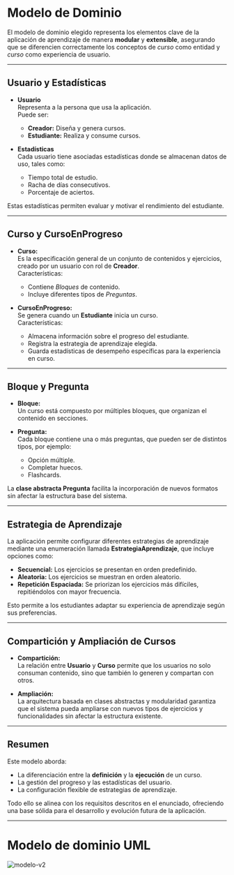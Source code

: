 # Modelo de Dominio

El modelo de dominio elegido representa los elementos clave de la aplicación de aprendizaje de manera **modular** y **extensible**, asegurando que se diferencien correctamente los conceptos de *curso* como entidad y *curso* como experiencia de usuario.

---

## Usuario y Estadísticas

- **Usuario**  
  Representa a la persona que usa la aplicación.  
  Puede ser:
  - **Creador:** Diseña y genera cursos.
  - **Estudiante:** Realiza y consume cursos.

- **Estadísticas**  
  Cada usuario tiene asociadas estadísticas donde se almacenan datos de uso, tales como:
  - Tiempo total de estudio.
  - Racha de días consecutivos.
  - Porcentaje de aciertos.

Estas estadísticas permiten evaluar y motivar el rendimiento del estudiante.

---

## Curso y CursoEnProgreso

- **Curso:**  
  Es la especificación general de un conjunto de contenidos y ejercicios, creado por un usuario con rol de **Creador**.  
  Características:
  - Contiene *Bloques* de contenido.
  - Incluye diferentes tipos de *Preguntas*.

- **CursoEnProgreso:**  
  Se genera cuando un **Estudiante** inicia un curso.  
  Características:
  - Almacena información sobre el progreso del estudiante.
  - Registra la estrategia de aprendizaje elegida.
  - Guarda estadísticas de desempeño específicas para la experiencia en curso.

---

## Bloque y Pregunta

- **Bloque:**  
  Un curso está compuesto por múltiples bloques, que organizan el contenido en secciones.

- **Pregunta:**  
  Cada bloque contiene una o más preguntas, que pueden ser de distintos tipos, por ejemplo:
  - Opción múltiple.
  - Completar huecos.
  - Flashcards.

La **clase abstracta Pregunta** facilita la incorporación de nuevos formatos sin afectar la estructura base del sistema.

---
## Estrategia de Aprendizaje

La aplicación permite configurar diferentes estrategias de aprendizaje mediante una enumeración llamada **EstrategiaAprendizaje**, que incluye opciones como:
- **Secuencial:** Los ejercicios se presentan en orden predefinido.
- **Aleatoria:** Los ejercicios se muestran en orden aleatorio.
- **Repetición Espaciada:** Se priorizan los ejercicios más difíciles, repitiéndolos con mayor frecuencia.

Esto permite a los estudiantes adaptar su experiencia de aprendizaje según sus preferencias.

---

## Compartición y Ampliación de Cursos

- **Compartición:**  
  La relación entre **Usuario** y **Curso** permite que los usuarios no solo consuman contenido, sino que también lo generen y compartan con otros.

- **Ampliación:**  
  La arquitectura basada en clases abstractas y modularidad garantiza que el sistema pueda ampliarse con nuevos tipos de ejercicios y funcionalidades sin afectar la estructura existente.

---


## Resumen

Este modelo aborda:
- La diferenciación entre la **definición** y la **ejecución** de un curso.
- La gestión del progreso y las estadísticas del usuario.
- La configuración flexible de estrategias de aprendizaje.

Todo ello se alinea con los requisitos descritos en el enunciado, ofreciendo una base sólida para el desarrollo y evolución futura de la aplicación.

---

# Modelo de dominio UML
![modelo-v2](https://github.com/user-attachments/assets/2f668b27-db30-49cf-92b6-c54244cf7f3f)

